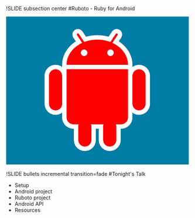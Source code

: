 !SLIDE subsection center
#Ruboto - Ruby for Android

![](ruboto.png)


!SLIDE bullets incremental transition=fade
#Tonight's Talk

* Setup
* Android project
* Ruboto project
* Android API
* Resources
